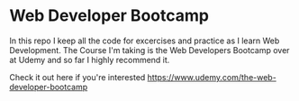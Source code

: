# Web Developer Bootcamp

In this repo I keep all the code for excercises and practice as I learn Web Development. The Course I'm taking is the Web Developers Bootcamp over at Udemy and so far I highly recommend it.

Check it out here if you're interested
https://www.udemy.com/the-web-developer-bootcamp
